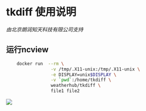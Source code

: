 
# tkdiff 使用说明

*由北京朗润知天科技有限公司支持*

运行ncview
----------

```bash
    docker run  --rm \
                 -v /tmp/.X11-unix:/tmp/.X11-unix \
                 -e DISPLAY=unix$DISPLAY \
                 -v `pwd`:/home/tkdiff \
                 weatherhub/tkdiff \
                 file1 file2
```

[![](https://dockerbuildbadges.quelltext.eu/status.svg?organization=weatherhub&repository=tkdiff)](https://hub.docker.com/r/weatherhub/tkdiff/builds/)
